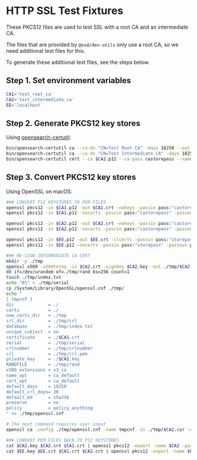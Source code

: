 # HTTP SSL Test Fixtures

These PKCS12 files are used to test SSL with a root CA and an intermediate CA.

The files that are provided by `@osd/dev-utils` only use a root CA, so we need additional test files for this.

To generate these additional test files, see the steps below.

## Step 1. Set environment variables

```sh
CA1='test_root_ca'
CA2='test_intermediate_ca'
EE='localhost'
```

## Step 2. Generate PKCS12 key stores

Using [opensearch-certutil](https://www.opensearch.org/guide/en/opensearch/reference/current/certutil.html):

```sh
bin/opensearch-certutil ca --ca-dn "CN=Test Root CA" -days 18250 --out $CA1.p12 --pass castorepass
bin/opensearch-certutil ca --ca-dn "CN=Test Intermediate CA" -days 18250 --out $CA2.p12 --pass castorepass
bin/opensearch-certutil cert --ca $CA2.p12 --ca-pass castorepass --name $EE --dns $EE --out $EE.p12 --pass storepass
```

## Step 3. Convert PKCS12 key stores

Using OpenSSL on macOS:

```sh
### CONVERT P12 KEYSTORES TO PEM FILES
openssl pkcs12 -in $CA1.p12 -out $CA1.crt -nokeys -passin pass:"castorepass" -passout pass:
openssl pkcs12 -in $CA1.p12 -nocerts -passin pass:"castorepass" -passout pass:"keypass" | openssl rsa -passin pass:"keypass" -out $CA1.key

openssl pkcs12 -in $CA2.p12 -out $CA2.crt -nokeys -passin pass:"castorepass" -passout pass:
openssl pkcs12 -in $CA2.p12 -nocerts -passin pass:"castorepass" -passout pass:"keypass" | openssl rsa -passin pass:"keypass" -out $CA2.key

openssl pkcs12 -in $EE.p12 -out $EE.crt -clcerts -passin pass:"storepass" -passout pass:
openssl pkcs12 -in $EE.p12 -nocerts -passin pass:"storepass" -passout pass:"keypass" | openssl rsa -passin pass:"keypass" -out $EE.key

### RE-SIGN INTERMEDIATE CA CERT
mkdir -p ./tmp
openssl x509 -x509toreq -in $CA2.crt -signkey $CA2.key -out ./tmp/$CA2.csr
dd if=/dev/urandom of=./tmp/rand bs=256 count=1
touch ./tmp/index.txt
echo "01" > ./tmp/serial
cp /System/Library/OpenSSL/openssl.cnf ./tmp/
echo "
[ tmpcnf ]
dir             = ./
certs           = ./
new_certs_dir   = ./tmp
crl_dir         = ./tmp/crl
database        = ./tmp/index.txt
unique_subject  = no
certificate     = ./$CA1.crt
serial          = ./tmp/serial
crlnumber       = ./tmp/crlnumber
crl             = ./tmp/crl.pem
private_key     = ./$CA1.key
RANDFILE        = ./tmp/rand
x509_extensions = v3_ca
name_opt        = ca_default
cert_opt        = ca_default
default_days    = 18250
default_crl_days= 30
default_md      = sha256
preserve        = no
policy          = policy_anything
" >> ./tmp/openssl.cnf

# The next command requires user input
openssl ca -config ./tmp/openssl.cnf -name tmpcnf -in ./tmp/$CA2.csr -out $CA2.crt -verbose

### CONVERT PEM FILES BACK TO P12 KEYSTORES
cat $CA2.key $CA2.crt $CA1.crt | openssl pkcs12 -export -name $CA2 -passout pass:"castorepass" -out $CA2.p12
cat $EE.key $EE.crt $CA1.crt $CA2.crt | openssl pkcs12 -export -name $EE -passout pass:"storepass" -out $EE.p12
```
